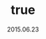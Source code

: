 ---
wip: "True"
id: "12243"
title:
  de: "Vergilbte Drachenleder-Karte"
  en: "Timeworn Dragonskin Map"
  fr: "Vieille carte en peau de dragon"
  ja: "古ぼけた地図G8"
  cn: "陈旧的巨龙革地图"
  ko: "8등급 오래된 지도"
layout: treasuremap
page_type: guide
categories: "treasuremap"
instanceType: "treasuremap"
date: "2015.06.23"
patchNumber: "3.0"
patchName: "Heavensward"
expac: "hw"
image: "/assets/img/content/klassen/Chocobo.webp"
terms:
    - term: "TreasureMaps"
    - term: "Heavensward"
sortid: 11
order: 11
plvl: 60
slug: "vergilbte_drachenleder_karte"
maxpartysize: 8
treasuredungeons:
  - name: "the Aquapolis"
zones:
  - zonename: "Coerthas Western Highlands"
    fullimage: "/assets/img/TreasureMaps/Vergilbte Drachenleder-Karte/Westliches Hochland von Coerthas/Westliches Hochland von Coerthas.webp"
    subimage:
      - "/assets/img/TreasureMaps/Vergilbte Drachenleder-Karte/Westliches Hochland von Coerthas/A.webp"
      - "/assets/img/TreasureMaps/Vergilbte Drachenleder-Karte/Westliches Hochland von Coerthas/B.webp"
      - "/assets/img/TreasureMaps/Vergilbte Drachenleder-Karte/Westliches Hochland von Coerthas/C.webp"
      - "/assets/img/TreasureMaps/Vergilbte Drachenleder-Karte/Westliches Hochland von Coerthas/D.webp"
      - "/assets/img/TreasureMaps/Vergilbte Drachenleder-Karte/Westliches Hochland von Coerthas/E.webp"
      - "/assets/img/TreasureMaps/Vergilbte Drachenleder-Karte/Westliches Hochland von Coerthas/F.webp"
      - "/assets/img/TreasureMaps/Vergilbte Drachenleder-Karte/Westliches Hochland von Coerthas/G.webp"
  - zonename: "The Dravanian Forelands"
    fullimage: "/assets/img/TreasureMaps/Vergilbte Drachenleder-Karte/Dravanisches Vorland/Dravanisches Vorland.webp"
    subimage:
      - "/assets/img/TreasureMaps/Vergilbte Drachenleder-Karte/Dravanisches Vorland/A.webp"
      - "/assets/img/TreasureMaps/Vergilbte Drachenleder-Karte/Dravanisches Vorland/B.webp"
      - "/assets/img/TreasureMaps/Vergilbte Drachenleder-Karte/Dravanisches Vorland/C.webp"
      - "/assets/img/TreasureMaps/Vergilbte Drachenleder-Karte/Dravanisches Vorland/D.webp"
      - "/assets/img/TreasureMaps/Vergilbte Drachenleder-Karte/Dravanisches Vorland/E.webp"
      - "/assets/img/TreasureMaps/Vergilbte Drachenleder-Karte/Dravanisches Vorland/F.webp"
      - "/assets/img/TreasureMaps/Vergilbte Drachenleder-Karte/Dravanisches Vorland/G.webp"
      - "/assets/img/TreasureMaps/Vergilbte Drachenleder-Karte/Dravanisches Vorland/H.webp"
      - "/assets/img/TreasureMaps/Vergilbte Drachenleder-Karte/Dravanisches Vorland/I.webp"
  - zonename: "The Churning Mists"
    fullimage: "/assets/img/TreasureMaps/Vergilbte Drachenleder-Karte/Wallende Nebel/Wallende Nebel.webp"
    subimage:
      - "/assets/img/TreasureMaps/Vergilbte Drachenleder-Karte/Wallende Nebel/A.webp"
      - "/assets/img/TreasureMaps/Vergilbte Drachenleder-Karte/Wallende Nebel/B.webp"
      - "/assets/img/TreasureMaps/Vergilbte Drachenleder-Karte/Wallende Nebel/C.webp"
      - "/assets/img/TreasureMaps/Vergilbte Drachenleder-Karte/Wallende Nebel/D.webp"
      - "/assets/img/TreasureMaps/Vergilbte Drachenleder-Karte/Wallende Nebel/E.webp"
      - "/assets/img/TreasureMaps/Vergilbte Drachenleder-Karte/Wallende Nebel/F.webp"
      - "/assets/img/TreasureMaps/Vergilbte Drachenleder-Karte/Wallende Nebel/G.webp"
      - "/assets/img/TreasureMaps/Vergilbte Drachenleder-Karte/Wallende Nebel/H.webp"
      - "/assets/img/TreasureMaps/Vergilbte Drachenleder-Karte/Wallende Nebel/I.webp"
  - zonename: "The Sea of Clouds"
    fullimage: "/assets/img/TreasureMaps/Vergilbte Drachenleder-Karte/Abalathisches Wolkenmeer/Abalathisches Wolkenmeer.webp"
    subimage:
      - "/assets/img/TreasureMaps/Vergilbte Drachenleder-Karte/Abalathisches Wolkenmeer/A.webp"
      - "/assets/img/TreasureMaps/Vergilbte Drachenleder-Karte/Abalathisches Wolkenmeer/B.webp"
      - "/assets/img/TreasureMaps/Vergilbte Drachenleder-Karte/Abalathisches Wolkenmeer/C.webp"
      - "/assets/img/TreasureMaps/Vergilbte Drachenleder-Karte/Abalathisches Wolkenmeer/D.webp"
      - "/assets/img/TreasureMaps/Vergilbte Drachenleder-Karte/Abalathisches Wolkenmeer/E.webp"
      - "/assets/img/TreasureMaps/Vergilbte Drachenleder-Karte/Abalathisches Wolkenmeer/F.webp"
      - "/assets/img/TreasureMaps/Vergilbte Drachenleder-Karte/Abalathisches Wolkenmeer/G.webp"
      - "/assets/img/TreasureMaps/Vergilbte Drachenleder-Karte/Abalathisches Wolkenmeer/H.webp"
      - "/assets/img/TreasureMaps/Vergilbte Drachenleder-Karte/Abalathisches Wolkenmeer/I.webp"
      - "/assets/img/TreasureMaps/Vergilbte Drachenleder-Karte/Abalathisches Wolkenmeer/J.webp"
---